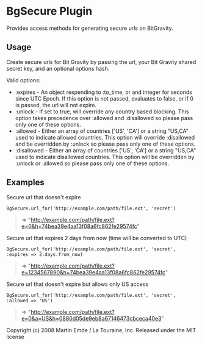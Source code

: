 BgSecure Plugin
===============

Provides access methods for generating secure urls on BitGravity.


Usage
-----

Create secure urls for Bit Gravity by passing the url, your Bit Gravity shared secret key, and an optional options hash.

Valid options:

* :expires - An object respending to :to_time, or and integer for seconds since UTC Epoch. If this option is not passed, evaluates to false, or if 0 is passed, the url will not expire.
* :unlock - If set to true, will override any country based blocking. This option takes precedence over :allowed and :disallowed so please pass only one of these options.
* :allowed - Either an array of countries ['US', 'CA'] or a string "US,CA" used to indicate allowed countries. This option will override :disallowed and be overridden by :unlock so please pass only one of these options.
* :disallowed - Either an array of countries ['US', 'CA'] or a string "US,CA" used to indicate disallowed countries. This option will be overridden by :unlock or :allowed so please pass only one of these options.

Examples
--------

Secure url that doesn't expire

    BgSecure.url_for('http://example.com/path/file.ext', 'secret')

> => "http://example.com/path/file.ext?e=0&h=74bea39e4aa13f08a6fc862fe29574fc"

Secure url that expires 2 days from now (time will be converted to UTC)

    BgSecure.url_for('http://example.com/path/file.ext', 'secret', :expires => 2.days.from_now)

> => "http://example.com/path/file.ext?e=1234567890&h=74bea39e4aa13f08a6fc862fe29574fc"

Secure url that doesn't expire but allows only US access

    BgSecure.url_for('http://example.com/path/file.ext', 'secret', :allowed => 'US')

> => "http://example.com/path/file.ext?e=0&a=US&h=0880d05de9eb8a67146473cbceca40e3"


Copyright (c) 2008 Martin Emde / La Touraine, Inc.
Released under the MIT license
